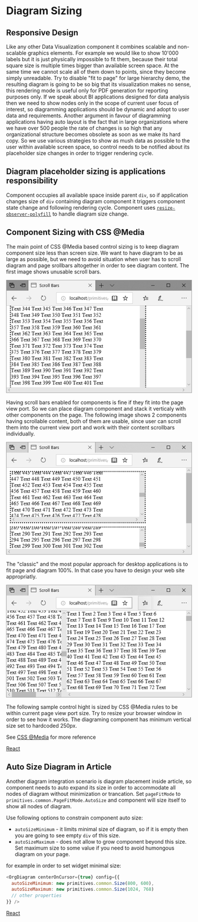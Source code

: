 # Diagram Sizing
## Responsive Design
Like any other Data Visualization component it combines scalable and non-scalable graphics elements. For example we would like to show 10'000 labels but it is just physically impossible to fit them, because their total square size is multiple times bigger than available screen space. At the same time we cannot scale all of them down to points, since they become simply unreadable. Try to disable "fit to page" for large hierarchy demo, the resulting diagram is going to be so big that its visualization makes no sense, this rendering mode is useful only for PDF generation for reporting purposes only. If we speak about BI applications designed for data analysis then we need to show nodes only in the scope of current user focus of interest, so diagramming applications should be dynamic and adopt to user data and requirements. Another argument in favour of diagramming applications having auto layout is the fact that in large organizations where we have over 500 people the rate of changes is so high that any organizational structure becomes obsolete as soon as we make its hard copy. So we use various strategies to show as mush data as possible to the user within available screen space, so control needs to be notified about its placeholder size changes in order to trigger rendering cycle. 

## Diagram placeholder sizing is applications responsibility
Component occupies all available space inside parent `div`, so if application changes size of `div` containing diagram component it triggers component state change and following rendering cycle. Component uses [`resize-observer-polyfill`](https://www.npmjs.com/package/resize-observer-polyfill) to handle diagram size change.

## Component Sizing with CSS @Media
The main point of CSS @Media based control sizing is to keep diagram component size less than screen size. We want to have diagram to be as large as possible, but we need to avoid situation when user has to scroll diagram and page srollbars altogether in order to see diagram content. The first image shows unusable scroll bars.

![Unusable scrollbars](./images/PageSizeDiagram1.png "Unusable scrollbars")

Having scroll bars enabled for components is fine if they fit into the page view port. So we can place diagram component and stack it verticaly with other components on the page. The following image shows 2 components having scrollable content, both of them are usable, since user can scroll them into the current view port and work with their content scrollbars individually.

![Usable control scrollbars](./images/PageSizeDiagram2.png "Usable control scrollbars")

The "classic" and the most popular approach for desktop applications is to fit page and diagram 100%. In that case you have to design your web site appropriatly.

![Classic desktop layout](./images/PageSizeDiagram3.png "Classic desktop layout")

The following sample control hight is sized by CSS @Media rules to be within current page view port size. Try to resize your browser window in order to see how it works. The diagraming component has minimum vertical size set to hardcoded 250px.

See [CSS @Media](https://developer.mozilla.org/en-US/docs/Web/CSS/@media) for more reference

[React](../src/Samples/PageSizeDiagram.js)

## Auto Size Diagram in Article
Another diagram integration scenario is diagram placement inside article, so component needs to auto expand its size in order to accommodate all nodes of diagram without minimization or trancation. Set `pageFitMode` to `primitives.common.PageFitMode.AutoSize` and component will size itself to show all nodes of diagram. 

Use following options to constrain component auto size:

* `autoSizeMinimum` - it limits minimal size of diagram, so if it is empty then you are going to see empty `div` of this size.
* `autoSizeMaximum` - does not allow to grow component beyond this size. Set maximum size to some value if you need to avoid humongous diagram on your page.

for example in order to set widget minimal size: 

```JavaScript
<OrgDiagram centerOnCursor={true} config={{
  autoSizeMinimum: new primitives.common.Size(800, 600),
  autoSizeMaximum: new primitives.common.Size(1024, 768)
  // other properties
}} />
```

[React](../src/Samples/AutoSize.js)
